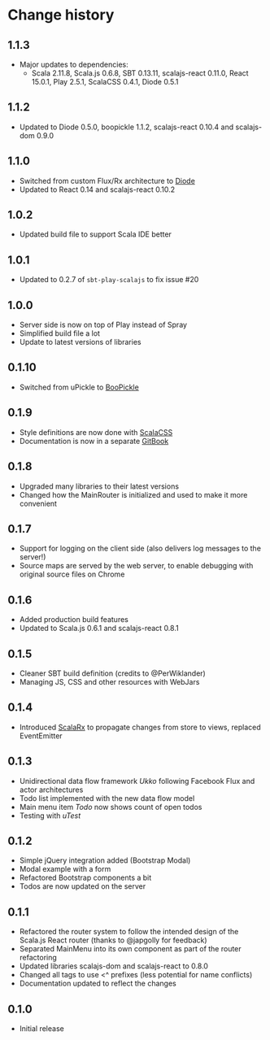 # Change history

## 1.1.3

* Major updates to dependencies:
  * Scala 2.11.8, Scala.js 0.6.8, SBT 0.13.11, scalajs-react 0.11.0, React 15.0.1, Play 2.5.1, ScalaCSS 0.4.1, Diode 0.5.1

## 1.1.2

* Updated to Diode 0.5.0, boopickle 1.1.2, scalajs-react 0.10.4 and scalajs-dom 0.9.0

## 1.1.0

* Switched from custom Flux/Rx architecture to [Diode](https://github.com/ochrons/diode)
* Updated to React 0.14 and scalajs-react 0.10.2

## 1.0.2

* Updated build file to support Scala IDE better

## 1.0.1

* Updated to 0.2.7 of `sbt-play-scalajs` to fix issue #20

## 1.0.0

* Server side is now on top of Play instead of Spray
* Simplified build file a lot
* Update to latest versions of libraries

## 0.1.10

* Switched from uPickle to [BooPickle](https://github.com/ochrons/boopickle)

## 0.1.9

* Style definitions are now done with [ScalaCSS](https://github.com/japgolly/scalacss/)
* Documentation is now in a separate [GitBook](http://ochrons.github.io/scalajs-spa-tutorial/)

## 0.1.8

* Upgraded many libraries to their latest versions
* Changed how the MainRouter is initialized and used to make it more convenient

## 0.1.7

* Support for logging on the client side (also delivers log messages to the server!)
* Source maps are served by the web server, to enable debugging with original source files on Chrome

## 0.1.6

* Added production build features
* Updated to Scala.js 0.6.1 and scalajs-react 0.8.1

## 0.1.5

* Cleaner SBT build definition (credits to @PerWiklander)
* Managing JS, CSS and other resources with WebJars

## 0.1.4

* Introduced [ScalaRx](https://github.com/lihaoyi/scala.rx) to propagate changes from store to views, replaced EventEmitter

## 0.1.3

* Unidirectional data flow framework *Ukko* following Facebook Flux and actor architectures
* Todo list implemented with the new data flow model
* Main menu item *Todo* now shows count of open todos
* Testing with *uTest*

## 0.1.2

* Simple jQuery integration added (Bootstrap Modal)
* Modal example with a form
* Refactored Bootstrap components a bit
* Todos are now updated on the server

## 0.1.1

* Refactored the router system to follow the intended design of the Scala.js React router (thanks to @japgolly for feedback)
* Separated MainMenu into its own component as part of the router refactoring
* Updated libraries scalajs-dom and scalajs-react to 0.8.0
* Changed all tags to use <^ prefixes (less potential for name conflicts)
* Documentation updated to reflect the changes

## 0.1.0

* Initial release
